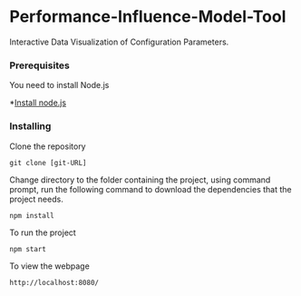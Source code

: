 # Performance-Influence-Model-Tool

Interactive Data Visualization of Configuration Parameters.

### Prerequisites

You need to install Node.js

*[Install node.js](http://nodejs.org)


### Installing

Clone the repository

```
git clone [git-URL]
```

Change directory to the folder containing the project, using command prompt, run the following command to download the dependencies that the project needs.

```
npm install
```

To run the project

```
npm start
```
To view the webpage
```
http://localhost:8080/
```
